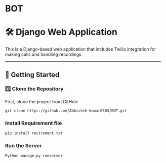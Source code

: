 # BOT

# 🛠 Django Web Application

This is a Django-based web application that includes Twilio integration for making calls and handling recordings.

---

## 🚀 Getting Started

### 1️⃣ Clone the Repository  
First, clone the project from GitHub:

```
git clone https://github.com/Abhishek-kumar0503/BOT.git
````

### Install Requirement file

```
pip install reuirement.txt
```

### Run the Server
```
Python manage.py runserver
```
